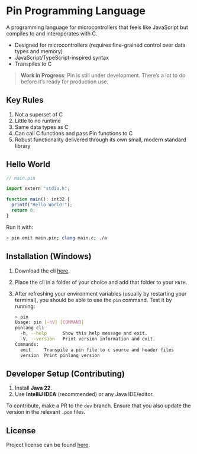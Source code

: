 # Pin Programming Language

A programming language for microcontrollers that feels like JavaScript but compiles to and interoperates with C.

* Designed for microcontrollers (requires fine-grained control over data types and memory)
* JavaScript/TypeScript-inspired syntax
* Transpiles to C

> **Work in Progress**: Pin is still under development. There’s a lot to do before it’s ready for production use.

## Key Rules

1. Not a superset of C
2. Little to no runtime
3. Same data types as C
4. Can call C functions and pass Pin functions to C
5. Robust functionality delivered through its own small, modern standard library

## Hello World

```js
// main.pin

import extern "stdio.h";

function main(): int32 {
  printf("Hello World!");
  return 0;
}
```

Run it with:

```bash
> pin emit main.pin; clang main.c; ./a
```

## Installation (Windows)

1. Download the cli [here](https://github.com/estaos/pinlang/releases).
2. Place the cli in a folder of your choice and add that folder to your `PATH`.
3. After refreshing your environment variables (usually by restarting your terminal), you should be able to use the `pin` command.
   Test it by running:

   ```bash
   > pin
   Usage: pin [-hV] [COMMAND]
   pinlang cli
     -h, --help      Show this help message and exit.
     -V, --version   Print version information and exit.
   Commands:
     emit     Transpile a pin file to c source and header files
     version  Print pinlang version
   ```

## Developer Setup (Contributing)

1. Install **Java 22**.
2. Use **IntelliJ IDEA** (recommended) or any Java IDE/editor.

To contribute, make a PR to the `dev` branch. Ensure that you also update the version in the relevant `.pom` files.

## License

Project license can be found [here](./LICENSE).
